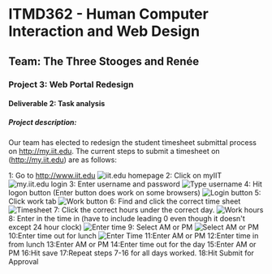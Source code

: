 # ITMD362 - Human Computer Interaction and Web Design
## Team: The Three Stooges and Renée
### Project 3: Web Portal Redesign
#### Deliverable 2: Task analysis
##### Project description:
Our team has elected to redesign the student timesheet submittal process on http://my.iit.edu.  The current steps to submit a timesheet on (http://my.iit.edu) are as follows:

1: Go to http://www.iit.edu
![](https://raw.githubusercontent.com/The-Three-Stooges-and-Renee/William-Tell/master/AssignmentFiles/PhotosForSteps/1.JPG "iit.edu homepage")
2: Click on myIIT
![](https://raw.githubusercontent.com/The-Three-Stooges-and-Renee/William-Tell/master/AssignmentFiles/PhotosForSteps/2.JPG "my.iit.edu login")
3: Enter username and password
![](https://raw.githubusercontent.com/The-Three-Stooges-and-Renee/William-Tell/master/AssignmentFiles/PhotosForSteps/3.JPG "Type username")
4: Hit logon button (Enter button does work on some browsers)
![](https://raw.githubusercontent.com/The-Three-Stooges-and-Renee/William-Tell/master/AssignmentFiles/PhotosForSteps/4.JPG "Login button")
5: Click work tab
![](https://raw.githubusercontent.com/The-Three-Stooges-and-Renee/William-Tell/master/AssignmentFiles/PhotosForSteps/5.JPG "Work button")
6: Find and click the correct time sheet
![](https://raw.githubusercontent.com/The-Three-Stooges-and-Renee/William-Tell/master/AssignmentFiles/PhotosForSteps/6.JPG "Timesheet")
7: Click the correct hours under the correct day.
![](https://raw.githubusercontent.com/The-Three-Stooges-and-Renee/William-Tell/master/AssignmentFiles/PhotosForSteps/7.JPG "Work hours")
8: Enter in the time in (have to include leading 0 even though it doesn't except 24 hour clock)
![](https://raw.githubusercontent.com/The-Three-Stooges-and-Renee/William-Tell/master/AssignmentFiles/PhotosForSteps/8.JPG "Enter time")
9: Select AM or PM
![](https://raw.githubusercontent.com/The-Three-Stooges-and-Renee/William-Tell/master/AssignmentFiles/PhotosForSteps/9.JPG "Select AM or PM")
10:Enter time out for lunch
![](https://raw.githubusercontent.com/The-Three-Stooges-and-Renee/William-Tell/master/AssignmentFiles/PhotosForSteps/10.JPG "Enter Time")
11:Enter AM or PM
12:Enter time in from lunch
13:Enter AM or PM
14:Enter time out for the day
15:Enter AM or PM
16:Hit save
17:Repeat steps 7-16 for all days worked.
18:Hit Submit for Approval